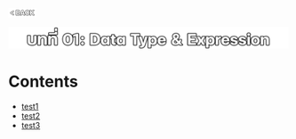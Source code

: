 <p align="left">
  <a href="../README.md">
    <img src="../../Z99-OTHERS/00-common/00-back.png" style="width:10%">
  </a>
</p>

![00-com-prog.png](/Z99-OTHERS/01-expr/01-expr.png)

# Contents

-   [test1]()
-   [test2]()
-   [test3]()
